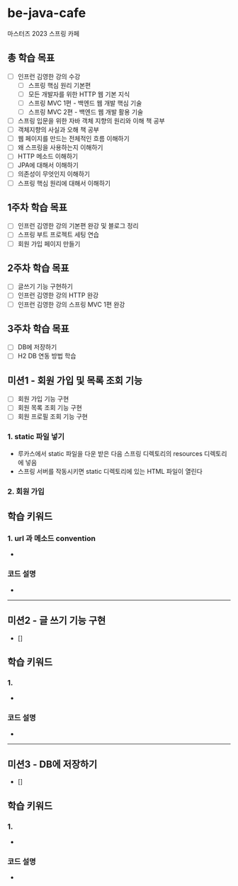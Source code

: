 # be-java-cafe
마스터즈 2023 스프링 카페 

## 총 학습 목표
- [ ] 인프런 김영한 강의 수강
  - [ ] 스프링 핵심 원리 기본편
  - [ ] 모든 개발자를 위한 HTTP 웹 기본 지식
  - [ ] 스프링 MVC 1편 - 백엔드 웹 개발 핵심 기술
  - [ ] 스프링 MVC 2편 - 백엔드 웹 개발 활용 기술
- [ ] 스프링 입문을 위한 자바 객체 지향의 원리와 이해 책 공부
- [ ] 객체지향의 사실과 오해 책 공부
- [ ] 웹 페이지를 만드는 전체적인 흐름 이해하기
- [ ] 왜 스프링을 사용하는지 이해하기
- [ ] HTTP 메소드 이해하기
- [ ] JPA에 대해서 이해하기
- [ ] 의존성이 무엇인지 이해하기
- [ ] 스프링 핵심 원리에 대해서 이해하기

## 1주차 학습 목표
- [ ] 인프런 김영한 강의 기본편 완강 및 블로그 정리
- [ ] 스프링 부트 프로젝트 세팅 연습
- [ ] 회원 가입 페이지 만들기

## 2주차 학습 목표
- [ ] 글쓰기 기능 구현하기
- [ ] 인프런 김영한 강의 HTTP 완강
- [ ] 인프런 김영한 강의 스프링 MVC 1편 완강

## 3주차 학습 목표
- [ ] DB에 저장하기
- [ ] H2 DB 연동 방법 학습

## 미션1 - 회원 가입 및 목록 조회 기능
- [ ] 회원 가입 기능 구현
- [ ] 회원 목록 조회 기능 구현
- [ ] 회원 프로필 조회 기능 구현

### 1. static 파일 넣기
- 루카스에서 static 파일을 다운 받은 다음 스프링 디렉토리의 resources 디렉토리에 넣음
- 스프링 서버를 작동시키면 static 디렉토리에 있는 HTML 파일이 열린다

### 2. 회원 가입 

## 학습 키워드
### 1. url 과 메소드 convention
- 


### 코드 설명
- 

---
## 미션2 - 글 쓰기 기능 구현
- [] 

## 학습 키워드
### 1. 
- 


### 코드 설명
- 


---
## 미션3 - DB에 저장하기
- []

## 학습 키워드
### 1. 
- 


### 코드 설명
- 
